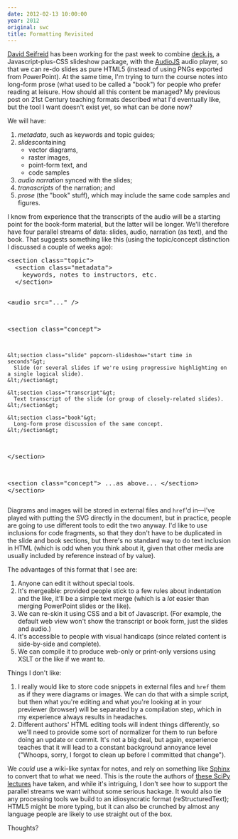```yaml
---
date: 2012-02-13 10:00:00
year: 2012
original: swc
title: Formatting Revisited
---
```

<p><a href="http://dseifried.wordpress.com/">David Seifreid</a> has been working for the past week to combine <a href="http://imakewebthings.github.com/deck.js/">deck.js</a>, a Javascript-plus-CSS slideshow package, with the <a href="https://github.com/dz0ny/AudioJS">AudioJS</a> audio player, so that we can re-do slides as pure HTML5 (instead of using PNGs exported from PowerPoint). At the same time, I'm trying to turn the course notes into long-form prose (what used to be called a "book") for people who prefer reading at leisure. How should all this content be managed? My previous post on 21st Century teaching formats described what I'd eventually like, but the tool I want doesn't exist yet, so what can be done now?</p>
<p>We will have:</p>
<ol>
<li><em>metadata</em>, such as keywords and topic guides;</li>
<li><em>slides</em>containing
<ul>
<li>vector diagrams,</li>
<li>raster images,</li>
<li>point-form text, and</li>
<li>code samples</li>
</ul>
</li>
<li><em>audio narration</em> synced with the slides;</li>
<li><em>tranascripts</em> of the narration; and</li>
<li><em>prose</em> (the "book" stuff), which may include the same code samples and figures.</li>
</ol>
<p>I know from experience that the transcripts of the audio will be a starting point for the book-form material, but the latter will be longer. We'll therefore have four parallel streams of data: slides, audio, narration (as text), and the book. That suggests something like this (using the topic/concept distinction I discussed a couple of weeks ago):</p>
<pre>&lt;section class="topic"&gt;
  &lt;section class="metadata"&gt;
    keywords, notes to instructors, etc.
  &lt;/section&gt;

  &lt;audio src="..." /&gt;

  &lt;section class="concept"&gt;

    &lt;section class="slide" popcorn-slideshow="start time in seconds"&gt;
      Slide (or several slides if we're using progressive highlighting on a single logical slide).
    &lt;/section&gt;

    &lt;section class="transcript"&gt;
      Text transcript of the slide (or group of closely-related slides).
    &lt;/section&gt;

    &lt;section class="book"&gt;
      Long-form prose discussion of the same concept.
    &lt;/section&gt;

  &lt;/section&gt;

  &lt;section class="concept"&gt;
    ...as above...
  &lt;/section&gt;
&lt;/section&gt;</pre>
<p>Diagrams and images will be stored in external files and <code>href</code>'d in&mdash;I've played with putting the SVG directly in the document, but in practice, people are going to use different tools to edit the two anyway. I'd like to use inclusions for code fragments, so that they don't have to be duplicated in the slide and book sections, but there's no standard way to do text inclusion in HTML (which is odd when you think about it, given that other media are usually included by reference instead of by value).</p>
<p>The advantages of this format that I see are:</p>
<ol>
<li>Anyone can edit it without special tools.</li>
<li>It's mergeable: provided people stick to a few rules about indentation and the like, it'll be a simple text merge (which is a <em>lot</em> easier than merging PowerPoint slides or the like).</li>
<li>We can re-skin it using CSS and a bit of Javascript. (For example, the default web view won't show the transcript or book form, just the slides and audio.)</li>
<li>It's accessible to people with visual handicaps (since related content is side-by-side and complete).</li>
<li>We can compile it to produce web-only or print-only versions using XSLT or the like if we want to.</li>
</ol>
<p>Things I don't like:</p>
<ol>
<li>I really would like to store code snippets in external files and <code>href</code> them as if they were diagrams or images. We can do that with a simple script, but then what you're editing and what you're looking at in your previewer (browser) will be separated by a compilation step, which in my experience always results in headaches.</li>
<li>Different authors' HTML editing tools will indent things differently, so we'll need to provide some sort of normalizer for them to run before doing an update or commit. It's not a big deal, but again, experience teaches that it will lead to a constant background annoyance level ("Whoops, sorry, I forgot to clean up before I committed that change").</li>
</ol>
<p>We <em>could</em> use a wiki-like syntax for notes, and rely on something like <a href="http://sphinx.pocoo.org/">Sphinx</a> to convert that to what we need. This is the route the authors of <a href="http://scipy-lectures.github.com/">these SciPy lectures</a> have taken, and while it's intriguing, I don't see how to support the parallel streams we want without some serious hackage. It would also tie any processing tools we build to an idiosyncratic format (reStructuredText); HTML5 might be more typing, but it can also be crunched by almost any language people are likely to use straight out of the box.</p>
<p>Thoughts?</p>
